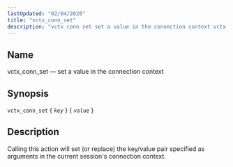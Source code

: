 ```yaml
---
lastUpdated: "02/04/2020"
title: "vctx_conn_set"
description: "vctx conn set set a value in the connection context vctx conn set key value Calling this action will set or replace the key value pair specified as arguments in the current session's connection context..."
---
```


<a name="sieve.ref.vctx_conn_set"></a> 
## Name

vctx_conn_set — set a value in the connection context

## Synopsis

`vctx_conn_set` { *`key`* } { *`value`* }

<a name="idp31370672"></a> 
## Description

Calling this action will set (or replace) the key/value pair specified as arguments in the current session's connection context.